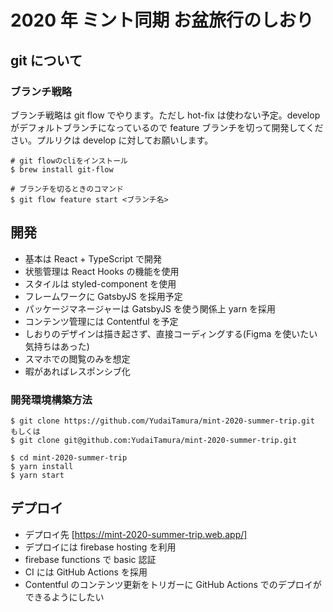 # 2020 年 ミント同期 お盆旅行のしおり

## git について

### ブランチ戦略

ブランチ戦略は git flow でやります。ただし hot-fix は使わない予定。develop がデフォルトブランチになっているので feature ブランチを切って開発してください。プルリクは develop に対してお願いします。

```
# git flowのcliをインストール
$ brew install git-flow

# ブランチを切るときのコマンド
$ git flow feature start <ブランチ名>
```

## 開発

- 基本は React + TypeScript で開発
- 状態管理は React Hooks の機能を使用
- スタイルは styled-component を使用
- フレームワークに GatsbyJS を採用予定
- パッケージマネージャーは GatsbyJS を使う関係上 yarn を採用
- コンテンツ管理には Contentful を予定
- しおりのデザインは描き起さず、直接コーディングする(Figma を使いたい気持ちはあった)
- スマホでの閲覧のみを想定
- 暇があればレスポンシブ化

### 開発環境構築方法

```
$ git clone https://github.com/YudaiTamura/mint-2020-summer-trip.git
もしくは
$ git clone git@github.com:YudaiTamura/mint-2020-summer-trip.git

$ cd mint-2020-summer-trip
$ yarn install
$ yarn start
```

## デプロイ

- デプロイ先 [https://mint-2020-summer-trip.web.app/]
- デプロイには firebase hosting を利用
- firebase functions で basic 認証
- CI には GitHub Actions を採用
- Contentful のコンテンツ更新をトリガーに GitHub Actions でのデプロイができるようにしたい
